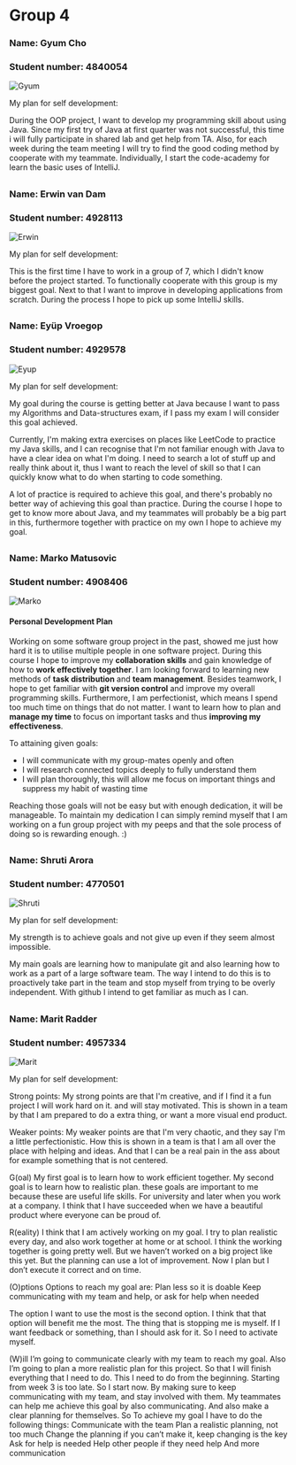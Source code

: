 ﻿# Group 4

### Name: Gyum Cho

### Student number: 4840054

![Gyum](Gyum_Picture.jpg)

My plan for self development:

During the OOP project, I want to develop my programming skill about using Java. Since my first try of Java at first quarter was not successful, this time i will fully participate in shared lab and get help from TA. Also, for each week during the team meeting I will try to find the good coding method by cooperate with my teammate. Individually, I start the code-academy for learn the basic uses of IntelliJ.

##

### Name: Erwin van Dam

### Student number: 4928113

![Erwin](Erwin_Picture.jpg)

My plan for self development:

This is the first time I have to work in a group of 7, which I didn't know before the project started. To functionally cooperate with this group is my biggest goal. Next to that I want to improve in developing applications from scratch. During the process I hope to pick up some IntelliJ skills.

##

### Name: Eyüp Vroegop

### Student number: 4929578

![Eyup](Eyup_Picture.jpg)

My plan for self development:

My goal during the course is getting better at Java because I want to pass my Algorithms and Data-structures exam, if I pass my exam I will consider this goal achieved.

Currently, I'm making extra exercises on places like LeetCode to practice my Java skills, and I can  recognise that I'm not familiar enough with Java to have a clear idea on what I'm doing. I need to search a lot of stuff up and really think about it, thus I want to reach the level of skill so that I can quickly know what to do when starting to code something.

A lot of practice is required to achieve this goal, and there's probably no better way of achieving this goal than practice. During the course I hope to get to know more about Java, and my teammates will probably be a big part in this, furthermore together with practice on my own I hope to achieve my goal.

##

### Name: Marko Matusovic

### Student number: 4908406

![Marko](Marko_Picture.jpg)

#### Personal Development Plan

Working on some software group project in the past, showed me just how hard it is to utilise multiple people in one software project. During this course I hope to improve my **collaboration skills** and gain knowledge of how to **work effectively together**. I am looking forward to learning new methods of **task distribution** and **team management**. Besides teamwork, I hope to get familiar with **git version control** and improve my overall programming skills. Furthermore, I am perfectionist, which means I spend too much time on things that do not matter. I want to learn how to plan and **manage my time** to focus on important tasks and thus **improving my effectiveness**.

To attaining given goals:
- I will communicate with my group-mates openly and often
- I will research connected topics deeply to fully understand them
- I will plan thoroughly, this will allow me focus on important things and suppress my habit of wasting time

Reaching those goals will not be easy but with enough dedication, it will be manageable. To maintain my dedication I can simply remind myself that I am working on a fun group project with my peeps and that the sole process of doing so is rewarding enough. :)

##

### Name: Shruti Arora

### Student number: 4770501

![Shruti](http://i64.tinypic.com/2d1lsgh.jpg)

My plan for self development:

My strength is to achieve goals and not give up even if they seem almost impossible.

My main goals are learning how to manipulate git and also learning how to work as a part of a large software team. The way I intend to do this is to proactively take part in the team and stop myself from trying to be overly independent. With github I intend to get familiar as much as I can.

##

### Name: Marit Radder

### Student number: 4957334

![Marit](Marit_Picture.jpg)

My plan for self development:

Strong points:
My strong points are that I'm creative, and if I find it a fun project I will work hard on it. and will stay motivated. This is shown in a team by that I am prepared to do a extra thing, or want a more visual end product.

Weaker points:
My weaker points are that I'm very chaotic, and they say I'm a little perfectionistic. How this is shown in a team is that I am all over the place with helping and ideas. And that I can be a real pain in the ass about for example something that is not centered.

G(oal)
My first goal is to learn how to work efficient together.
My second goal is to learn how to realistic plan.
these goals are important to me because these are useful life skills. For university and later when you work at a company.
I think that I have succeeded when we have a beautiful product where everyone can be proud of.


R(eality)
I think that I am actively working on my goal. I try to plan realistic every day, and also work together at home or at school.
I think the working together is going pretty well. But we haven’t worked on a big project like this yet. But the planning can use a lot of improvement. Now I plan but I don’t execute it correct and on time.

(O)ptions
Options to reach my goal are:
Plan less so it is doable
Keep communicating with my team and help, or ask for help when needed

The option I want to use the most is the second option. I think that that option will benefit me the most.
The thing that is stopping me is myself. If I want feedback or something, than I should ask for it. So I need to activate myself.

(W)ill
I’m going to communicate clearly with my team to reach my goal. Also I’m going to plan a more realistic plan for this project. So that I will finish everything that I need to do.
This I need to do from the beginning. Starting from week 3 is too late. So I start now. By making sure to keep communicating with my team, and stay involved with them.
My teammates can help me achieve this goal by also communicating. And also make a clear planning for themselves. So To achieve my goal I have to do the following things:
Communicate with the team
Plan a realistic planning, not too much
Change the planning if you can’t make it, keep changing is the key
Ask for help is needed
Help other people if they need help
And more communication
